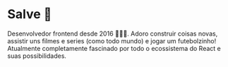 # Salve 🚀

Desenvolvedor frontend desde 2016 👨🏻‍💻. Adoro construir coisas novas, assistir uns filmes e series (como todo mundo) e jogar um futebolzinho! Atualmente completamente fascinado por todo o ecossistema do React e suas possibilidades.
